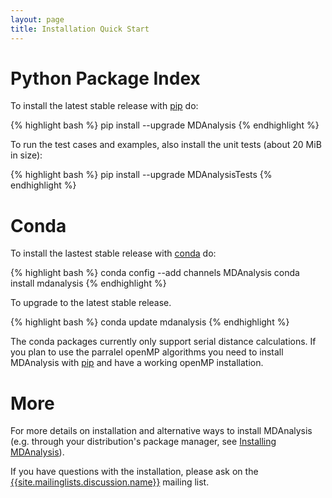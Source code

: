 ```yaml
---
layout: page
title: Installation Quick Start
---
```


# Python Package Index

To install the latest stable release with
[pip][pip] do:

{% highlight bash %}
pip install --upgrade MDAnalysis
{% endhighlight %}

To run the test cases and examples, also install the unit tests (about 20 MiB
in size):

{% highlight bash %}
pip install --upgrade MDAnalysisTests
{% endhighlight %}

# Conda

To install the lastest stable release with [conda][conda] do:

{% highlight bash %}
conda config --add channels MDAnalysis
conda install mdanalysis
{% endhighlight %}

To upgrade to the latest stable release.

{% highlight bash %}
conda update mdanalysis
{% endhighlight %}

The conda packages currently only support serial distance calculations. If you
plan to use the parralel openMP algorithms you need to install MDAnalysis with
[pip][pip] and have a working openMP installation.

# More

For more details on installation and alternative ways to install MDAnalysis
(e.g. through your distribution's package manager, see [Installing
MDAnalysis]({{site.github.wiki}}/Install)).

If you have questions with the installation, please ask on the
[{{site.mailinglists.discussion.name}}]({{site.mailinglists.discussion.url}})
mailing list.

[pip]: http://www.pip-installer.org/en/latest/index.html
[conda]: https://github.com/conda/conda
